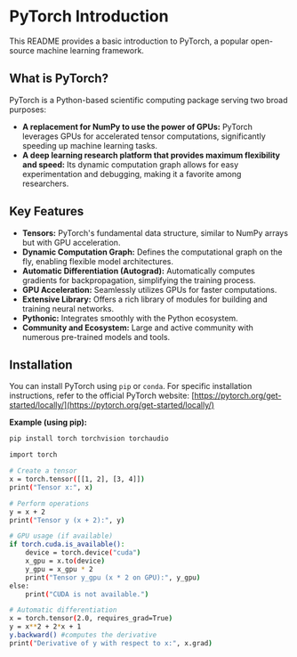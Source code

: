 # PyTorch Introduction

This README provides a basic introduction to PyTorch, a popular open-source machine learning framework.

## What is PyTorch?

PyTorch is a Python-based scientific computing package serving two broad purposes:

* **A replacement for NumPy to use the power of GPUs:** PyTorch leverages GPUs for accelerated tensor computations, significantly speeding up machine learning tasks.
* **A deep learning research platform that provides maximum flexibility and speed:** Its dynamic computation graph allows for easy experimentation and debugging, making it a favorite among researchers.

## Key Features

* **Tensors:** PyTorch's fundamental data structure, similar to NumPy arrays but with GPU acceleration.
* **Dynamic Computation Graph:** Defines the computational graph on the fly, enabling flexible model architectures.
* **Automatic Differentiation (Autograd):** Automatically computes gradients for backpropagation, simplifying the training process.
* **GPU Acceleration:** Seamlessly utilizes GPUs for faster computations.
* **Extensive Library:** Offers a rich library of modules for building and training neural networks.
* **Pythonic:** Integrates smoothly with the Python ecosystem.
* **Community and Ecosystem:** Large and active community with numerous pre-trained models and tools.

## Installation

You can install PyTorch using `pip` or `conda`. For specific installation instructions, refer to the official PyTorch website: [https://pytorch.org/get-started/locally/](https://pytorch.org/get-started/locally/)

**Example (using pip):**

```bash
pip install torch torchvision torchaudio

import torch

# Create a tensor
x = torch.tensor([[1, 2], [3, 4]])
print("Tensor x:", x)

# Perform operations
y = x + 2
print("Tensor y (x + 2):", y)

# GPU usage (if available)
if torch.cuda.is_available():
    device = torch.device("cuda")
    x_gpu = x.to(device)
    y_gpu = x_gpu * 2
    print("Tensor y_gpu (x * 2 on GPU):", y_gpu)
else:
    print("CUDA is not available.")

# Automatic differentiation
x = torch.tensor(2.0, requires_grad=True)
y = x**2 + 2*x + 1
y.backward() #computes the derivative
print("Derivative of y with respect to x:", x.grad)

